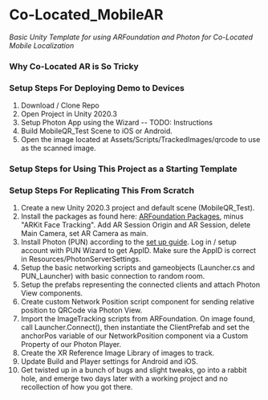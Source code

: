 # Co-Located_MobileAR
*Basic Unity Template for using ARFoundation and Photon for Co-Located Mobile Localization*

### Why Co-Located AR is So Tricky


### Setup Steps For Deploying Demo to Devices
1. Download / Clone Repo
2. Open Project in Unity 2020.3
3. Setup Photon App using the Wizard -- TODO: Instructions
3. Build MobileQR_Test Scene to iOS or Android.
4. Open the image located at Assets/Scripts/TrackedImages/qrcode to use as the scanned image.

### Setup Steps for Using This Project as a Starting Template


### Setup Steps For Replicating This From Scratch
1. Create a new Unity 2020.3 project and default scene (MobileQR_Test).
2. Install the packages as found here: [ARFoundation Packages](https://github.com/Unity-Technologies/arfoundation-samples), minus "ARKit Face Tracking". Add AR Session Origin and AR Session, delete Main Camera, set AR Camera as main.
3. Install Photon (PUN) according to the [set up guide](https://doc.photonengine.com/en-us/pun/v2/demos-and-tutorials/pun-basics-tutorial/intro). Log in / setup account with PUN Wizard to get AppID. Make sure the AppID is correct in Resources/PhotonServerSettings.
4. Setup the basic networking scripts and gameobjects (Launcher.cs and PUN_Launcher) with basic connection to random room.
5. Setup the prefabs representing the connected clients and attach Photon View components.
6. Create custom Network Position script component for sending relative position to QRCode via Photon View.
7. Import the ImageTracking scripts from ARFoundation. On image found, call Launcher.Connect(), then instantiate the ClientPrefab and set the anchorPos variable of our NetworkPosition component via a Custom Property of our Photon Player.
8. Create the XR Reference Image Library of images to track.
9. Update Build and Player settings for Android and iOS.
10. Get twisted up in a bunch of bugs and slight tweaks, go into a rabbit hole, and emerge two days later with a working project and no recollection of how you got there.